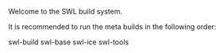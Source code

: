 Welcome to the SWL build system.

It is recommended to run the meta builds in the following order:

swl-build
swl-base
swl-ice
swl-tools
